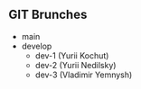 ## GIT Brunches
- main
- develop
   - dev-1 (Yurii Kochut)
   - dev-2 (Yurii Nedilsky)
   - dev-3 (Vladimir Yemnysh)
